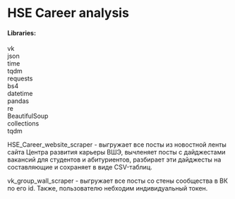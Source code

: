 # HSE Career analysis

#### Libraries:
vk  
json  
time  
tqdm  
requests  
bs4  
datetime  
pandas  
re  
BeautifulSoup  
collections  
tqdm  

HSE_Career_website_scraper - выгружает все посты из новостной ленты сайта Центра развития карьеры ВШЭ, вычленяет посты с дайджестами вакансий для студентов и абитуриентов, разбирает эти дайджесты на составляющие и сохраняет в виде CSV-таблиц.

vk_group_wall_scraper - выгружает все посты со стены сообщества в ВК по его id. Также, пользователю небходим индивидуальный токен.
